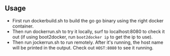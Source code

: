 
## Usage

- First run dockerbuild.sh to build the go go binary using the right docker container.
- Then run dockerrun.sh to try it locally, surf to localhost:8080 to check it out (if using boot2docker, run `boot2docker ip` to get the ip to use).
- Then run jockerrun.sh to run remotely. After it's running, the host name will be printed in the output. Check out
  `HOST:8080` to see it running.
